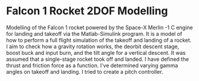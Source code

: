 # Falcon 1 Rocket 2DOF Modelling
Modelling of the Falcon 1 rocket powered by the Space-X Merlin -1 C engine for landing and takeoff via the Matlab-Simulink program. It is a model of how to perform a full flight simulation of the takeoff and landing of a rocket. I aim to check how a gravity rotation works, the deorbit descent stage, boost buck and input burn, and the tilt angle for a vertical descent. It was assumed that a single-stage rocket took off and landed. I have defined the thrust and friction force as a function. I've determined varying gamma angles on takeoff and landing. I tried to create a pitch controller. 
